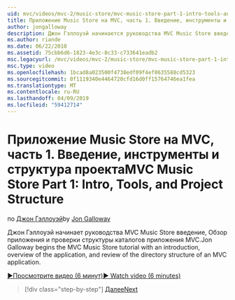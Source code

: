 ```yaml
---
uid: mvc/videos/mvc-2/music-store/mvc-music-store-part-1-intro-tools-and-project-structure
title: Приложение Music Store на MVC, часть 1. Введение, инструменты и структура проекта | Документация Майкрософт
author: jongalloway
description: Джон Гэллоуэй начинается руководства MVC Music Store введение, Обзор структуры каталогов боя MVC и обзор приложения...
ms.author: riande
ms.date: 06/22/2010
ms.assetid: 75cbb6d6-1823-4e3c-8c33-c733641eadb2
msc.legacyurl: /mvc/videos/mvc-2/music-store/mvc-music-store-part-1-intro-tools-and-project-structure
msc.type: video
ms.openlocfilehash: 1bcad8a023500f4738edf09f4ef0635588cd5323
ms.sourcegitcommit: 0f1119340e4464720cfd16d0ff15764746ea1fea
ms.translationtype: MT
ms.contentlocale: ru-RU
ms.lasthandoff: 04/09/2019
ms.locfileid: "59412714"
---
```

# <a name="mvc-music-store-part-1-intro-tools-and-project-structure"></a><span data-ttu-id="38956-103">Приложение Music Store на MVC, часть 1. Введение, инструменты и структура проекта</span><span class="sxs-lookup"><span data-stu-id="38956-103">MVC Music Store Part 1: Intro, Tools, and Project Structure</span></span>

<span data-ttu-id="38956-104">по [Джон Гэллоуэй](https://github.com/jongalloway)</span><span class="sxs-lookup"><span data-stu-id="38956-104">by [Jon Galloway](https://github.com/jongalloway)</span></span>

<span data-ttu-id="38956-105">Джон Гэллоуэй начинает руководства MVC Music Store введение, Обзор приложения и проверки структуры каталогов приложения MVC.</span><span class="sxs-lookup"><span data-stu-id="38956-105">Jon Galloway begins the MVC Music Store tutorial with an introduction, overview of the application, and review of the directory structure of an MVC application.</span></span>

[<span data-ttu-id="38956-106">&#9654;Просмотрите видео (6 минут)</span><span class="sxs-lookup"><span data-stu-id="38956-106">&#9654; Watch video (6 minutes)</span></span>](https://channel9.msdn.com/Blogs/ASP-NET-Site-Videos/mvc-music-store-part-1-intro-tools-and-project-structure)

> [!div class="step-by-step"]
> [<span data-ttu-id="38956-107">Далее</span><span class="sxs-lookup"><span data-stu-id="38956-107">Next</span></span>](mvc-music-store-part-2-controllers.md)
